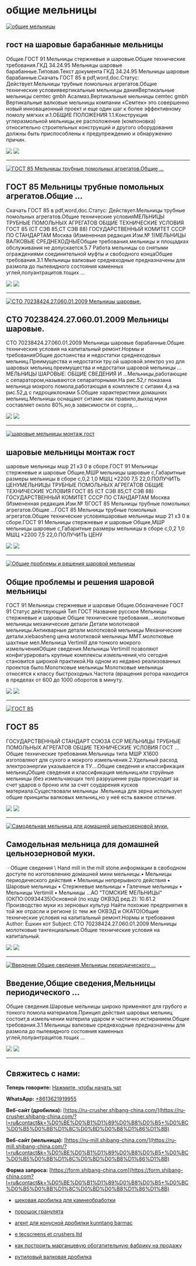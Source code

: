 # общие мельницы

<a href="https://swt.shibang-china.com/?l=ru&img&k=%D0%BE%D0%B1%D1%89%D0%B8%D0%B5+%D0%BC%D0%B5%D0%BB%D1%8C%D0%BD%D0%B8%D1%86%D1%8B" target="_blank">![общие мельницы](http://static.shibang-china.com/all-800x300/524.jpg)</a>

## гост на шаровые барабанные мельницы
Общие.ГОСТ 91 Мельницы стержневые и шаровые.Общие технические требования.ГКД 34.24.95 Мельницы шаровые барабанные.Типовая.Текст документа ГКД 34.24.95 Мельницы шаровые барабанные.Скачать ГОСТ 85 в pdf,word,doc.Статус: Действует.Мельницы трубные помольных агрегатов.Общие технические условиявертикальные мельницы данияВертикальные мельницы cemtec gmbh Асалмаз.Вертикальные мельницы cemtec gmbh Вертикальные валковые мельницы компании &#171;Семтек&#187; это совершенно новый инновационный проект и еще один шаг к более эффективному помолу мягких и.1.ОБЩИЕ ПОЛОЖЕНИЯ 1.1.Конструкция углеразмольной мельницы,ее расположение (компоновка) относительно строительных конструкций и другого оборудования должны быть приспособлены к предупреждению и обнаружению причин.


<a href="https://whatsapp.shibangsoft.com/WhatsApp.php" target="_blank" title="WhatsApp">![](http://static.shibang-china.com/icon/whatsapp.png)</a> <a href="https://swt.shibang-china.com/?l=ru&icon&k=%D0%BE%D0%B1%D1%89%D0%B8%D0%B5+%D0%BC%D0%B5%D0%BB%D1%8C%D0%BD%D0%B8%D1%86%D1%8B" target="_blank">![](http://static.shibang-china.com/icon/chat-ru.png)</a>

---

<a href="https://swt.shibang-china.com/?l=ru&img&k=%D0%BE%D0%B1%D1%89%D0%B8%D0%B5+%D0%BC%D0%B5%D0%BB%D1%8C%D0%BD%D0%B8%D1%86%D1%8B" target="_blank">![ГОСТ 85 Мельницы трубные помольных агрегатов.Общие …](http://static.shibang-china.com/all-800x300/110.jpg)</a>

## ГОСТ 85 Мельницы трубные помольных агрегатов.Общие …
Скачать ГОСТ 85 в pdf,word,doc.Статус: Действует.Мельницы трубные помольных агрегатов.Общие технические условияМЕЛЬНИЦЫ ТРУБНЫЕ ПОМОЛЬНЫХ АГРЕГАТОВ ОБЩИЕ ТЕХНИЧЕСКИЕ УСЛОВИЯ ГОСТ 85 (СТ СЭВ 85,СТ СЭВ 88) ГОСУДАРСТВЕННЫЙ КОМИТЕТ СССР ПО СТАНДАРТАМ Москва (Измененная редакция.Изм.№ 1)МЕЛЬНИЦЫ ВАЛКОВЫЕ СРЕДНЕХОДНЫЕОбщие требования.мельницы и площадках обслуживания не допускается.5.7 Работа мельницы со снятыми ограждениями соединительной муфты и свободного концаОбщие требования.3.1 Мельницы валковые среднвходные предназначены для размола до пылевидного состояния каменных углей,полуантрацитов.тощих …


<a href="https://whatsapp.shibangsoft.com/WhatsApp.php" target="_blank" title="WhatsApp">![](http://static.shibang-china.com/icon/whatsapp.png)</a> <a href="https://swt.shibang-china.com/?l=ru&icon&k=%D0%BE%D0%B1%D1%89%D0%B8%D0%B5+%D0%BC%D0%B5%D0%BB%D1%8C%D0%BD%D0%B8%D1%86%D1%8B" target="_blank">![](http://static.shibang-china.com/icon/chat-ru.png)</a>

---

<a href="https://swt.shibang-china.com/?l=ru&img&k=%D0%BE%D0%B1%D1%89%D0%B8%D0%B5+%D0%BC%D0%B5%D0%BB%D1%8C%D0%BD%D0%B8%D1%86%D1%8B" target="_blank">![СТО 70238424.27.060.01.2009 Мельницы шаровые.](http://static.shibang-china.com/all-800x300/139.jpg)</a>

## СТО 70238424.27.060.01.2009 Мельницы шаровые.
СТО 70238424.27.060.01.2009 Мельницы шаровые барабанные.Общие технические условия на капитальный ремонт.Нормы и требованияОбщие достоинства и недостатки среднеходовых мельниц.Преимущества и недостатки тру.ой шаровой.электро ухо для шаровых мельниц.преимущества и недостатки шаровой мельницы …МЕЛЬНИЦЫ ШАРОВЫЕ: ОБЩИЕ СВЕДЕНИЯ И …Мельницы,работающие с сепаратором,называются сепараторными.На рис.52,г показана мельница мокрого помола,работающая в комплекте с ситами 4,а на рис.52,д с гидроциклонами 5.Общие характеристики домашних мельниц.Мельницы оснащают ситами: как правило,выход муки составляет около 80%,но,в зависимости от сорта,…


<a href="https://whatsapp.shibangsoft.com/WhatsApp.php" target="_blank" title="WhatsApp">![](http://static.shibang-china.com/icon/whatsapp.png)</a> <a href="https://swt.shibang-china.com/?l=ru&icon&k=%D0%BE%D0%B1%D1%89%D0%B8%D0%B5+%D0%BC%D0%B5%D0%BB%D1%8C%D0%BD%D0%B8%D1%86%D1%8B" target="_blank">![](http://static.shibang-china.com/icon/chat-ru.png)</a>

---

<a href="https://swt.shibang-china.com/?l=ru&img&k=%D0%BE%D0%B1%D1%89%D0%B8%D0%B5+%D0%BC%D0%B5%D0%BB%D1%8C%D0%BD%D0%B8%D1%86%D1%8B" target="_blank">![шаровые мельницы монтаж гост](http://static.shibang-china.com/all-800x300/1444.jpg)</a>

## шаровые мельницы монтаж гост
шаровые мельницы мшр 21 х3 0 в сборе.ГОСТ 91 Мельницы стержневые и шаровые Общие,МШР мельницы шаровые с,Габаритные размеры мельницы в сборе с,0,2 1,0 МШЦ &#215;2200 7,5 22,0.ПОЛУЧИТЬ ЦЕНУМЕЛЬНИЦЫ ТРУБНЫЕ ПОМОЛЬНЫХ АГРЕГАТОВ ОБЩИЕ ТЕХНИЧЕСКИЕ УСЛОВИЯ ГОСТ 85 (СТ СЭВ 85,СТ СЭВ 88) ГОСУДАРСТВЕННЫЙ КОМИТЕТ СССР ПО СТАНДАРТАМ Москва (Измененная редакция.Изм.№ 1)ГОСТ 85 Мельницы трубные помольных агрегатов.Общие …ГОСТ 85 Мельницы трубные помольных агрегатов.Общие технические условияшаровые мельницы мшр 21 х3 0 в сборе.ГОСТ 91 Мельницы стержневые и шаровые Общие,МШР мельницы шаровые с,Габаритные размеры мельницы в сборе с,0,2 1,0 МШЦ &#215;2200 7,5 22,0.ПОЛУЧИТЬ ЦЕНУ


<a href="https://whatsapp.shibangsoft.com/WhatsApp.php" target="_blank" title="WhatsApp">![](http://static.shibang-china.com/icon/whatsapp.png)</a> <a href="https://swt.shibang-china.com/?l=ru&icon&k=%D0%BE%D0%B1%D1%89%D0%B8%D0%B5+%D0%BC%D0%B5%D0%BB%D1%8C%D0%BD%D0%B8%D1%86%D1%8B" target="_blank">![](http://static.shibang-china.com/icon/chat-ru.png)</a>

---

<a href="https://swt.shibang-china.com/?l=ru&img&k=%D0%BE%D0%B1%D1%89%D0%B8%D0%B5+%D0%BC%D0%B5%D0%BB%D1%8C%D0%BD%D0%B8%D1%86%D1%8B" target="_blank">![Общие проблемы и решения шаровой мельницы](http://static.shibang-china.com/all-800x300/1265.jpg)</a>

## Общие проблемы и решения шаровой мельницы
ГОСТ 91 Мельницы стержневые и шаровые Общие.Обозначение ГОСТ 91 Статус действующий Тип ГОСТ Название русское Мельницы стержневые и шаровые Общие технические требования.…молотковые мельницы механические детали Детали молотковой мельницы.Антикварные детали молотковой мельницы Механические детали.xiebaosheng цена молотковой мельницы ММТ.молотковые шахтные мел.Мельница Vertimill для тонкого мокрого измельченияОбщие сведения.Мельницы Vertimill позволяют конфигурировать крупные комплексы измельчения,что сегодня становится широкой практикой.На одном из недавно реализованных проектов было.Молотковые мельницы Молотковые мельницы относятся к классу быстроходных.Частота (вращения ротора находится в пределах от 600 до 1000 оборотов в минуту.


<a href="https://whatsapp.shibangsoft.com/WhatsApp.php" target="_blank" title="WhatsApp">![](http://static.shibang-china.com/icon/whatsapp.png)</a> <a href="https://swt.shibang-china.com/?l=ru&icon&k=%D0%BE%D0%B1%D1%89%D0%B8%D0%B5+%D0%BC%D0%B5%D0%BB%D1%8C%D0%BD%D0%B8%D1%86%D1%8B" target="_blank">![](http://static.shibang-china.com/icon/chat-ru.png)</a>

---

<a href="https://swt.shibang-china.com/?l=ru&img&k=%D0%BE%D0%B1%D1%89%D0%B8%D0%B5+%D0%BC%D0%B5%D0%BB%D1%8C%D0%BD%D0%B8%D1%86%D1%8B" target="_blank">![ГОСТ 85](http://static.shibang-china.com/all-800x300/631.jpg)</a>

## ГОСТ 85
ГОСУДАРСТВЕННЫЙ СТАНДАРТ СОЮЗА ССР МЕЛЬНИЦЫ ТРУБНЫЕ ПОМОЛЬНЫХ АГРЕГАТОВ ОБЩИЕ ТЕХНИЧЕСКИЕ УСЛОВИЯ ГОСТ …Общие технические требования.Мельницы типа МШР Х1600 изготовляют для сухого и мокрого измельчения.2.Удельный расход электроэнергии указывается в ТУ.…Общие сведения и классификация мельницОбщие сведения и классификация мельниц.или струйные мельницы (без измельчающих тел) разрушение руды происходит за счет ударов о броню или за счет соударения кусков материала.Существовали мельницы .Мельница для зерна использует общие принципы валковых мельниц,но у неё есть важное отличие.


<a href="https://whatsapp.shibangsoft.com/WhatsApp.php" target="_blank" title="WhatsApp">![](http://static.shibang-china.com/icon/whatsapp.png)</a> <a href="https://swt.shibang-china.com/?l=ru&icon&k=%D0%BE%D0%B1%D1%89%D0%B8%D0%B5+%D0%BC%D0%B5%D0%BB%D1%8C%D0%BD%D0%B8%D1%86%D1%8B" target="_blank">![](http://static.shibang-china.com/icon/chat-ru.png)</a>

---

<a href="https://swt.shibang-china.com/?l=ru&img&k=%D0%BE%D0%B1%D1%89%D0%B8%D0%B5+%D0%BC%D0%B5%D0%BB%D1%8C%D0%BD%D0%B8%D1%86%D1%8B" target="_blank">![Самодельная мельница для домашней цельнозерновой муки.](http://static.shibang-china.com/all-800x300/847.jpg)</a>

## Самодельная мельница для домашней цельнозерновой муки.
&nbsp;&#0183;&#32;Общие сведения \ Hand mill in the mill stone.информации в свободном доступе по изготовлению домашней мини мельницы.• Мельницы периодического действия • Мельницы непрерывного действия • Шаровые мельницы • Стержневые мельницы • Галечные мельницы • Мельницы Vertimill • Мельницы …АО &quot;ТОМСКИЕ МЕЛЬНИЦЫ&quot; (ОКПО:00934435)Основной (по коду ОКВЭД ред.2): 10.61.2 Производство муки из зерновых культур Найти похожие предприятия в той же отрасли и регионе (с тем же ОКВЭД и ОКАТО)Общие технические условия на капитальный ремонт.Нормы и требования Author: Ёшкин кот Subject: СТО 70238424.27.060.01.2009 Мельницы молотковые тангенциальные.Общие технические условия на капитальный.


<a href="https://whatsapp.shibangsoft.com/WhatsApp.php" target="_blank" title="WhatsApp">![](http://static.shibang-china.com/icon/whatsapp.png)</a> <a href="https://swt.shibang-china.com/?l=ru&icon&k=%D0%BE%D0%B1%D1%89%D0%B8%D0%B5+%D0%BC%D0%B5%D0%BB%D1%8C%D0%BD%D0%B8%D1%86%D1%8B" target="_blank">![](http://static.shibang-china.com/icon/chat-ru.png)</a>

---

<a href="https://swt.shibang-china.com/?l=ru&img&k=%D0%BE%D0%B1%D1%89%D0%B8%D0%B5+%D0%BC%D0%B5%D0%BB%D1%8C%D0%BD%D0%B8%D1%86%D1%8B" target="_blank">![Введение,Общие сведения,Мельницы периодического …](http://static.shibang-china.com/all-800x300/1501.jpg)</a>

## Введение,Общие сведения,Мельницы периодического …
Общие сведения.Шаровые мельницы широко применяют для грубого и тонкого помола материалов.Принцип действия шаровых мельниц состоит,в измельчении материла ударом и частично истиранием.Общие требования.3.1 Мельницы валковые среднвходные предназначены для размола до пылевидного состояния каменных углей,полуантрацитов.тощих …

<a href="https://whatsapp.shibangsoft.com/WhatsApp.php" target="_blank" title="WhatsApp">![](http://static.shibang-china.com/icon/whatsapp.png)</a> <a href="https://swt.shibang-china.com/?l=ru&icon&k=%D0%BE%D0%B1%D1%89%D0%B8%D0%B5+%D0%BC%D0%B5%D0%BB%D1%8C%D0%BD%D0%B8%D1%86%D1%8B" target="_blank">![](http://static.shibang-china.com/icon/chat-ru.png)</a>

---
## Свяжитесь с нами:

**Теперь говорите:** [Нажмите, чтобы начать чат](https://swt.shibang-china.com?l=ru&contact&k=%D0%BE%D0%B1%D1%89%D0%B8%D0%B5+%D0%BC%D0%B5%D0%BB%D1%8C%D0%BD%D0%B8%D1%86%D1%8B)

**WhatsApp:**  [+8613621919955](https://whatsapp.shibangsoft.com/WhatsApp.php)

**Веб-сайт (дробилка):** [https://ru-crusher.shibang-china.com/](https://ru-crusher.shibang-china.com/?l=ru&contact&k=%D0%BE%D0%B1%D1%89%D0%B8%D0%B5+%D0%BC%D0%B5%D0%BB%D1%8C%D0%BD%D0%B8%D1%86%D1%8B)

**Веб-сайт (мельница):** [https://ru-mill.shibang-china.com/](https://ru-mill.shibang-china.com/?l=ru&contact&k=%D0%BE%D0%B1%D1%89%D0%B8%D0%B5+%D0%BC%D0%B5%D0%BB%D1%8C%D0%BD%D0%B8%D1%86%D1%8B)

**Форма запроса:** [https://form.shibang-china.com](https://form.shibang-china.com?l=ru&contact&k=%D0%BE%D0%B1%D1%89%D0%B8%D0%B5+%D0%BC%D0%B5%D0%BB%D1%8C%D0%BD%D0%B8%D1%86%D1%8B)

* [щековая дробилка для камнеобработки](../123/%D1%89%D0%B5%D0%BA%D0%BE%D0%B2%D0%B0%D1%8F%20%D0%B4%D1%80%D0%BE%D0%B1%D0%B8%D0%BB%D0%BA%D0%B0%20%D0%B4%D0%BB%D1%8F%20%D0%BA%D0%B0%D0%BC%D0%BD%D0%B5%D0%BE%D0%B1%D1%80%D0%B0%D0%B1%D0%BE%D1%82%D0%BA%D0%B8.md)

* [порошок гранулята](../122/%D0%BF%D0%BE%D1%80%D0%BE%D1%88%D0%BE%D0%BA%20%D0%B3%D1%80%D0%B0%D0%BD%D1%83%D0%BB%D1%8F%D1%82%D0%B0.md)

* [агент для конусной дробилки kunntang barmac](../124/%D0%B0%D0%B3%D0%B5%D0%BD%D1%82%20%D0%B4%D0%BB%D1%8F%20%D0%BA%D0%BE%D0%BD%D1%83%D1%81%D0%BD%D0%BE%D0%B9%20%D0%B4%D1%80%D0%BE%D0%B1%D0%B8%D0%BB%D0%BA%D0%B8%20kunntang%20barmac.md)

* [e tecscreens et crushers ltd](../123/e%20tecscreens%20et%20crushers%20ltd.md)

* [как построить марганцевую обогатительную фабрику на продажу](../124/%D0%BA%D0%B0%D0%BA%20%D0%BF%D0%BE%D1%81%D1%82%D1%80%D0%BE%D0%B8%D1%82%D1%8C%20%D0%BC%D0%B0%D1%80%D0%B3%D0%B0%D0%BD%D1%86%D0%B5%D0%B2%D1%83%D1%8E%20%D0%BE%D0%B1%D0%BE%D0%B3%D0%B0%D1%82%D0%B8%D1%82%D0%B5%D0%BB%D1%8C%D0%BD%D1%83%D1%8E%20%D1%84%D0%B0%D0%B1%D1%80%D0%B8%D0%BA%D1%83%20%D0%BD%D0%B0%20%D0%BF%D1%80%D0%BE%D0%B4%D0%B0%D0%B6%D1%83.md)

* [рутиловый валковая дробилка](../121/%D1%80%D1%83%D1%82%D0%B8%D0%BB%D0%BE%D0%B2%D1%8B%D0%B9%20%D0%B2%D0%B0%D0%BB%D0%BA%D0%BE%D0%B2%D0%B0%D1%8F%20%D0%B4%D1%80%D0%BE%D0%B1%D0%B8%D0%BB%D0%BA%D0%B0.md)